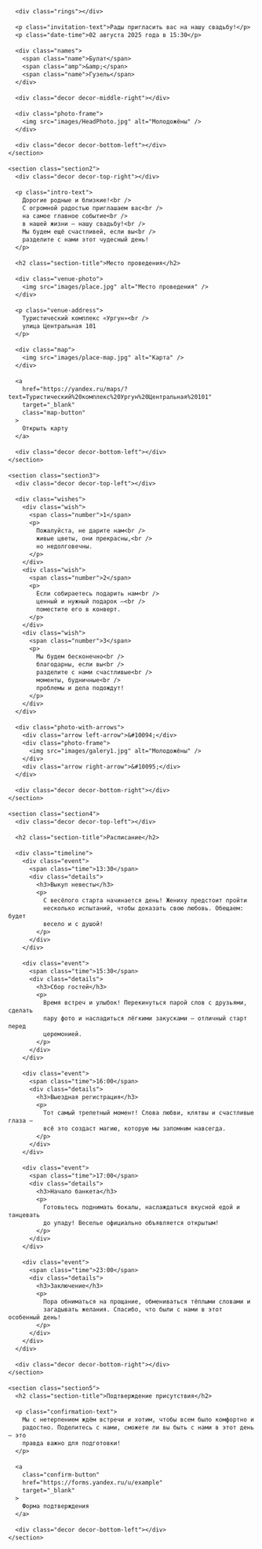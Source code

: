 <!DOCTYPE html>
<html lang="ru">
  <head>
    <meta charset="UTF-8" />
    <meta name="viewport" content="width=device-width, initial-scale=1.0" />
    <title>Свадебное приглашение</title>
    <link rel="stylesheet" href="style.css" />
  </head>
  <body>
    <section class="section1">
      <div class="decor decor-top-left"></div>
      <div class="decor decor-top-right"></div>

      <div class="rings"></div>

      <p class="invitation-text">Рады пригласить вас на нашу свадьбу!</p>
      <p class="date-time">02 августа 2025 года в 15:30</p>

      <div class="names">
        <span class="name">Булат</span>
        <span class="amp">&amp;</span>
        <span class="name">Гузель</span>
      </div>

      <div class="decor decor-middle-right"></div>

      <div class="photo-frame">
        <img src="images/HeadPhoto.jpg" alt="Молодожёны" />
      </div>

      <div class="decor decor-bottom-left"></div>
    </section>

    <section class="section2">
      <div class="decor decor-top-right"></div>

      <p class="intro-text">
        Дорогие родные и близкие!<br />
        С огромной радостью приглашаем вас<br />
        на самое главное событие<br />
        в нашей жизни – нашу свадьбу!<br />
        Мы будем ещё счастливей, если вы<br />
        разделите с нами этот чудесный день!
      </p>

      <h2 class="section-title">Место проведения</h2>

      <div class="venue-photo">
        <img src="images/place.jpg" alt="Место проведения" />
      </div>

      <p class="venue-address">
        Туристический комплекс «Ургун»<br />
        улица Центральная 101
      </p>

      <div class="map">
        <img src="images/place-map.jpg" alt="Карта" />
      </div>

      <a
        href="https://yandex.ru/maps/?text=Туристический%20комплекс%20Ургун%20Центральная%20101"
        target="_blank"
        class="map-button"
      >
        Открыть карту
      </a>

      <div class="decor decor-bottom-left"></div>
    </section>

    <section class="section3">
      <div class="decor decor-top-left"></div>

      <div class="wishes">
        <div class="wish">
          <span class="number">1</span>
          <p>
            Пожалуйста, не дарите нам<br />
            живые цветы, они прекрасны,<br />
            но недолговечны.
          </p>
        </div>
        <div class="wish">
          <span class="number">2</span>
          <p>
            Если собираетесь подарить нам<br />
            ценный и нужный подарок –<br />
            поместите его в конверт.
          </p>
        </div>
        <div class="wish">
          <span class="number">3</span>
          <p>
            Мы будем бесконечно<br />
            благодарны, если вы<br />
            разделите с нами счастливые<br />
            моменты, будничные<br />
            проблемы и дела подождут!
          </p>
        </div>
      </div>

      <div class="photo-with-arrows">
        <div class="arrow left-arrow">&#10094;</div>
        <div class="photo-frame">
          <img src="images/galery1.jpg" alt="Молодожёны" />
        </div>
        <div class="arrow right-arrow">&#10095;</div>
      </div>

      <div class="decor decor-bottom-right"></div>
    </section>

    <section class="section4">
      <div class="decor decor-top-left"></div>

      <h2 class="section-title">Расписание</h2>

      <div class="timeline">
        <div class="event">
          <span class="time">13:30</span>
          <div class="details">
            <h3>Выкуп невесты</h3>
            <p>
              С весёлого старта начинается день! Жениху предстоит пройти
              несколько испытаний, чтобы доказать свою любовь. Обещаем: будет
              весело и с душой!
            </p>
          </div>
        </div>

        <div class="event">
          <span class="time">15:30</span>
          <div class="details">
            <h3>Сбор гостей</h3>
            <p>
              Время встреч и улыбок! Перекинуться парой слов с друзьями, сделать
              пару фото и насладиться лёгкими закусками – отличный старт перед
              церемонией.
            </p>
          </div>
        </div>

        <div class="event">
          <span class="time">16:00</span>
          <div class="details">
            <h3>Выездная регистрация</h3>
            <p>
              Тот самый трепетный момент! Слова любви, клятвы и счастливые глаза –
              всё это создаст магию, которую мы запомним навсегда.
            </p>
          </div>
        </div>

        <div class="event">
          <span class="time">17:00</span>
          <div class="details">
            <h3>Начало банкета</h3>
            <p>
              Готовьтесь поднимать бокалы, наслаждаться вкусной едой и танцевать
              до упаду! Веселье официально объявляется открытым!
            </p>
          </div>
        </div>

        <div class="event">
          <span class="time">23:00</span>
          <div class="details">
            <h3>Заключение</h3>
            <p>
              Пора обниматься на прощание, обмениваться тёплыми словами и
              загадывать желания. Спасибо, что были с нами в этот особенный день!
            </p>
          </div>
        </div>
      </div>

      <div class="decor decor-bottom-right"></div>
    </section>

    <section class="section5">
      <h2 class="section-title">Подтверждение присутствия</h2>

      <p class="confirmation-text">
        Мы с нетерпением ждём встречи и хотим, чтобы всем было комфортно и
        радостно. Поделитесь с нами, сможете ли вы быть с нами в этот день — это
        правда важно для подготовки!
      </p>

      <a
        class="confirm-button"
        href="https://forms.yandex.ru/u/example"
        target="_blank"
      >
        Форма подтверждения
      </a>

      <div class="decor decor-bottom-left"></div>
    </section>
  </body>
</html>
